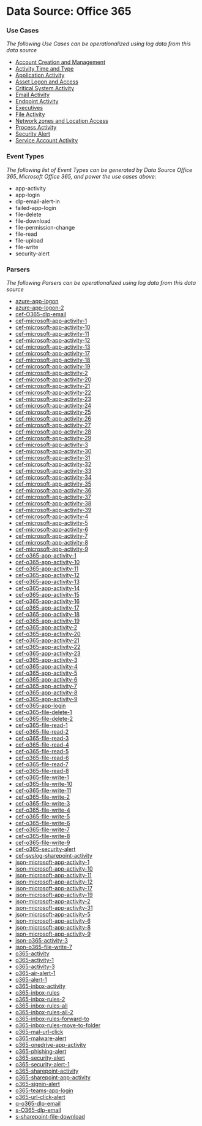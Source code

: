 Data Source: Office 365
=======================

### Use Cases

_The following Use Cases can be operationalized using log data from this data source_

* [Account Creation and Management](usecase_account_creation_and_management.md)
* [Activity Time  and Type](usecase_activity_time__and_type.md)
* [Application Activity](usecase_application_activity.md)
* [Asset Logon and Access](usecase_asset_logon_and_access.md)
* [Critical System Activity](usecase_critical_system_activity.md)
* [Email Activity](usecase_email_activity.md)
* [Endpoint Activity](usecase_endpoint_activity.md)
* [Executives](usecase_executives.md)
* [File Activity](usecase_file_activity.md)
* [Network zones and Location Access](usecase_network_zones_and_location_access.md)
* [Process Activity](usecase_process_activity.md)
* [Security Alert](usecase_security_alert.md)
* [Service Account Activity](usecase_service_account_activity.md)


### Event Types

_The following list of Event Types can be generated by Data Source Office 365_Microsoft Office 365, and power the use cases above:_

- app-activity
- app-login
- dlp-email-alert-in
- failed-app-login
- file-delete
- file-download
- file-permission-change
- file-read
- file-upload
- file-write
- security-alert


### Parsers

_The following Parsers can be operationalized using log data from this data source_

* [azure-app-logon](parserContent_azure-app-logon.md)
* [azure-app-logon-2](parserContent_azure-app-logon-2.md)
* [cef-O365-dlp-email](parserContent_cef-o365-dlp-email.md)
* [cef-microsoft-app-activity-1](parserContent_cef-microsoft-app-activity-1.md)
* [cef-microsoft-app-activity-10](parserContent_cef-microsoft-app-activity-10.md)
* [cef-microsoft-app-activity-11](parserContent_cef-microsoft-app-activity-11.md)
* [cef-microsoft-app-activity-12](parserContent_cef-microsoft-app-activity-12.md)
* [cef-microsoft-app-activity-13](parserContent_cef-microsoft-app-activity-13.md)
* [cef-microsoft-app-activity-17](parserContent_cef-microsoft-app-activity-17.md)
* [cef-microsoft-app-activity-18](parserContent_cef-microsoft-app-activity-18.md)
* [cef-microsoft-app-activity-19](parserContent_cef-microsoft-app-activity-19.md)
* [cef-microsoft-app-activity-2](parserContent_cef-microsoft-app-activity-2.md)
* [cef-microsoft-app-activity-20](parserContent_cef-microsoft-app-activity-20.md)
* [cef-microsoft-app-activity-21](parserContent_cef-microsoft-app-activity-21.md)
* [cef-microsoft-app-activity-22](parserContent_cef-microsoft-app-activity-22.md)
* [cef-microsoft-app-activity-23](parserContent_cef-microsoft-app-activity-23.md)
* [cef-microsoft-app-activity-24](parserContent_cef-microsoft-app-activity-24.md)
* [cef-microsoft-app-activity-25](parserContent_cef-microsoft-app-activity-25.md)
* [cef-microsoft-app-activity-26](parserContent_cef-microsoft-app-activity-26.md)
* [cef-microsoft-app-activity-27](parserContent_cef-microsoft-app-activity-27.md)
* [cef-microsoft-app-activity-28](parserContent_cef-microsoft-app-activity-28.md)
* [cef-microsoft-app-activity-29](parserContent_cef-microsoft-app-activity-29.md)
* [cef-microsoft-app-activity-3](parserContent_cef-microsoft-app-activity-3.md)
* [cef-microsoft-app-activity-30](parserContent_cef-microsoft-app-activity-30.md)
* [cef-microsoft-app-activity-31](parserContent_cef-microsoft-app-activity-31.md)
* [cef-microsoft-app-activity-32](parserContent_cef-microsoft-app-activity-32.md)
* [cef-microsoft-app-activity-33](parserContent_cef-microsoft-app-activity-33.md)
* [cef-microsoft-app-activity-34](parserContent_cef-microsoft-app-activity-34.md)
* [cef-microsoft-app-activity-35](parserContent_cef-microsoft-app-activity-35.md)
* [cef-microsoft-app-activity-36](parserContent_cef-microsoft-app-activity-36.md)
* [cef-microsoft-app-activity-37](parserContent_cef-microsoft-app-activity-37.md)
* [cef-microsoft-app-activity-38](parserContent_cef-microsoft-app-activity-38.md)
* [cef-microsoft-app-activity-39](parserContent_cef-microsoft-app-activity-39.md)
* [cef-microsoft-app-activity-4](parserContent_cef-microsoft-app-activity-4.md)
* [cef-microsoft-app-activity-5](parserContent_cef-microsoft-app-activity-5.md)
* [cef-microsoft-app-activity-6](parserContent_cef-microsoft-app-activity-6.md)
* [cef-microsoft-app-activity-7](parserContent_cef-microsoft-app-activity-7.md)
* [cef-microsoft-app-activity-8](parserContent_cef-microsoft-app-activity-8.md)
* [cef-microsoft-app-activity-9](parserContent_cef-microsoft-app-activity-9.md)
* [cef-o365-app-activity-1](parserContent_cef-o365-app-activity-1.md)
* [cef-o365-app-activity-10](parserContent_cef-o365-app-activity-10.md)
* [cef-o365-app-activity-11](parserContent_cef-o365-app-activity-11.md)
* [cef-o365-app-activity-12](parserContent_cef-o365-app-activity-12.md)
* [cef-o365-app-activity-13](parserContent_cef-o365-app-activity-13.md)
* [cef-o365-app-activity-14](parserContent_cef-o365-app-activity-14.md)
* [cef-o365-app-activity-15](parserContent_cef-o365-app-activity-15.md)
* [cef-o365-app-activity-16](parserContent_cef-o365-app-activity-16.md)
* [cef-o365-app-activity-17](parserContent_cef-o365-app-activity-17.md)
* [cef-o365-app-activity-18](parserContent_cef-o365-app-activity-18.md)
* [cef-o365-app-activity-19](parserContent_cef-o365-app-activity-19.md)
* [cef-o365-app-activity-2](parserContent_cef-o365-app-activity-2.md)
* [cef-o365-app-activity-20](parserContent_cef-o365-app-activity-20.md)
* [cef-o365-app-activity-21](parserContent_cef-o365-app-activity-21.md)
* [cef-o365-app-activity-22](parserContent_cef-o365-app-activity-22.md)
* [cef-o365-app-activity-23](parserContent_cef-o365-app-activity-23.md)
* [cef-o365-app-activity-3](parserContent_cef-o365-app-activity-3.md)
* [cef-o365-app-activity-4](parserContent_cef-o365-app-activity-4.md)
* [cef-o365-app-activity-5](parserContent_cef-o365-app-activity-5.md)
* [cef-o365-app-activity-6](parserContent_cef-o365-app-activity-6.md)
* [cef-o365-app-activity-7](parserContent_cef-o365-app-activity-7.md)
* [cef-o365-app-activity-8](parserContent_cef-o365-app-activity-8.md)
* [cef-o365-app-activity-9](parserContent_cef-o365-app-activity-9.md)
* [cef-o365-app-login](parserContent_cef-o365-app-login.md)
* [cef-o365-file-delete-1](parserContent_cef-o365-file-delete-1.md)
* [cef-o365-file-delete-2](parserContent_cef-o365-file-delete-2.md)
* [cef-o365-file-read-1](parserContent_cef-o365-file-read-1.md)
* [cef-o365-file-read-2](parserContent_cef-o365-file-read-2.md)
* [cef-o365-file-read-3](parserContent_cef-o365-file-read-3.md)
* [cef-o365-file-read-4](parserContent_cef-o365-file-read-4.md)
* [cef-o365-file-read-5](parserContent_cef-o365-file-read-5.md)
* [cef-o365-file-read-6](parserContent_cef-o365-file-read-6.md)
* [cef-o365-file-read-7](parserContent_cef-o365-file-read-7.md)
* [cef-o365-file-read-8](parserContent_cef-o365-file-read-8.md)
* [cef-o365-file-write-1](parserContent_cef-o365-file-write-1.md)
* [cef-o365-file-write-10](parserContent_cef-o365-file-write-10.md)
* [cef-o365-file-write-11](parserContent_cef-o365-file-write-11.md)
* [cef-o365-file-write-2](parserContent_cef-o365-file-write-2.md)
* [cef-o365-file-write-3](parserContent_cef-o365-file-write-3.md)
* [cef-o365-file-write-4](parserContent_cef-o365-file-write-4.md)
* [cef-o365-file-write-5](parserContent_cef-o365-file-write-5.md)
* [cef-o365-file-write-6](parserContent_cef-o365-file-write-6.md)
* [cef-o365-file-write-7](parserContent_cef-o365-file-write-7.md)
* [cef-o365-file-write-8](parserContent_cef-o365-file-write-8.md)
* [cef-o365-file-write-9](parserContent_cef-o365-file-write-9.md)
* [cef-o365-security-alert](parserContent_cef-o365-security-alert.md)
* [cef-syslog-sharepoint-activity](parserContent_cef-syslog-sharepoint-activity.md)
* [json-microsoft-app-activity-1](parserContent_json-microsoft-app-activity-1.md)
* [json-microsoft-app-activity-10](parserContent_json-microsoft-app-activity-10.md)
* [json-microsoft-app-activity-11](parserContent_json-microsoft-app-activity-11.md)
* [json-microsoft-app-activity-12](parserContent_json-microsoft-app-activity-12.md)
* [json-microsoft-app-activity-17](parserContent_json-microsoft-app-activity-17.md)
* [json-microsoft-app-activity-19](parserContent_json-microsoft-app-activity-19.md)
* [json-microsoft-app-activity-2](parserContent_json-microsoft-app-activity-2.md)
* [json-microsoft-app-activity-31](parserContent_json-microsoft-app-activity-31.md)
* [json-microsoft-app-activity-5](parserContent_json-microsoft-app-activity-5.md)
* [json-microsoft-app-activity-6](parserContent_json-microsoft-app-activity-6.md)
* [json-microsoft-app-activity-8](parserContent_json-microsoft-app-activity-8.md)
* [json-microsoft-app-activity-9](parserContent_json-microsoft-app-activity-9.md)
* [json-o365-activity-3](parserContent_json-o365-activity-3.md)
* [json-o365-file-write-7](parserContent_json-o365-file-write-7.md)
* [o365-activity](parserContent_o365-activity.md)
* [o365-activity-1](parserContent_o365-activity-1.md)
* [o365-activity-3](parserContent_o365-activity-3.md)
* [o365-air-alert-1](parserContent_o365-air-alert-1.md)
* [o365-alert-1](parserContent_o365-alert-1.md)
* [o365-inbox-activity](parserContent_o365-inbox-activity.md)
* [o365-inbox-rules](parserContent_o365-inbox-rules.md)
* [o365-inbox-rules-2](parserContent_o365-inbox-rules-2.md)
* [o365-inbox-rules-all](parserContent_o365-inbox-rules-all.md)
* [o365-inbox-rules-all-2](parserContent_o365-inbox-rules-all-2.md)
* [o365-inbox-rules-forward-to](parserContent_o365-inbox-rules-forward-to.md)
* [o365-inbox-rules-move-to-folder](parserContent_o365-inbox-rules-move-to-folder.md)
* [o365-mal-url-click](parserContent_o365-mal-url-click.md)
* [o365-malware-alert](parserContent_o365-malware-alert.md)
* [o365-onedrive-app-activity](parserContent_o365-onedrive-app-activity.md)
* [o365-phishing-alert](parserContent_o365-phishing-alert.md)
* [o365-security-alert](parserContent_o365-security-alert.md)
* [o365-security-alert-1](parserContent_o365-security-alert-1.md)
* [o365-sharepoint-activity](parserContent_o365-sharepoint-activity.md)
* [o365-sharepoint-app-activity](parserContent_o365-sharepoint-app-activity.md)
* [o365-signin-alert](parserContent_o365-signin-alert.md)
* [o365-teams-app-login](parserContent_o365-teams-app-login.md)
* [o365-url-click-alert](parserContent_o365-url-click-alert.md)
* [q-o365-dlp-email](parserContent_q-o365-dlp-email.md)
* [s-O365-dlp-email](parserContent_s-o365-dlp-email.md)
* [s-sharepoint-file-download](parserContent_s-sharepoint-file-download.md)
